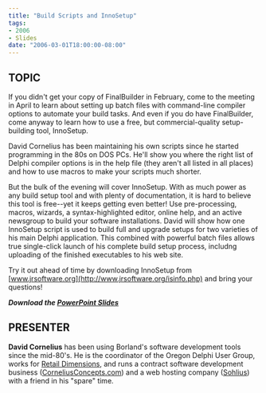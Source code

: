 ```yaml
---
title: "Build Scripts and InnoSetup"
tags:
- 2006
- Slides
date: "2006-03-01T18:00:00-08:00"
---
```

## TOPIC ##

If you didn't get your copy of FinalBuilder in February, come to the meeting in April to learn about setting up batch files with command-line compiler options to automate your build tasks.  And even if you do have FinalBuilder, come anyway to learn how to use a free, but commercial-quality setup-building tool, InnoSetup.

David Cornelius has been maintaining his own scripts since he started programming in the 80s on DOS PCs.  He'll show you where the right list of Delphi compiler options is in the help file (they aren't all listed in all places) and how to use macros to make your scripts much shorter.

But the bulk of the evening will cover InnoSetup.  With as much power as any build setup tool and with plenty of documentation, it is hard to believe this tool is free--yet it keeps getting even better!  Use pre-processing, macros, wizards, a syntax-highlighted editor, online help, and an active newsgroup to build your software installations.  David will show how one InnoSetup script is used to build full and upgrade setups for two varieties of his main Delphi application.  This combined with powerful batch files allows true single-click launch of his complete build setup process, includng uploading of the finished executables to his web site.

Try it out ahead of time by downloading InnoSetup from [www.jrsoftware.org](http://www.jrsoftware.org/isinfo.php) and bring your questions!

***Download the [PowerPoint Slides](/presentations/2006-04_InnoSetup/BuildScriptsAndInnoSetup.ppt)***

## PRESENTER ##

**David Cornelius** has been using Borland's software development tools since the mid-80's. He is the coordinator of the Oregon Delphi User Group, works for [Retail Dimensions](http://retaildimensions.com), and runs a contract software development business ([CorneliusConcepts.com](http://corneliusconcepts.com)) and a web hosting company ([Sohlius](http://sohlius.com)) with a friend in his "spare" time.
